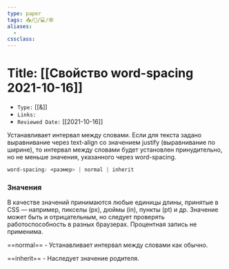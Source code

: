 ```yaml
---
type: paper
tags: 📥️/📜️/💻/🕸
aliases:
  - 
cssclass: 
---
```




# Title: **[[Свойство word-spacing 2021-10-16]]**
- `Type:` [[&]]
- `Links:`
- `Reviewed Date:` [[2021-10-16]]

Устанавливает интервал между словами. Если для текста задано выравнивание через text-align со значением justify (выравнивание по ширине), то интервал между словами будет установлен принудительно, но не меньше значения, указанного через word-spacing.

```css
word-spacing: <размер> | normal | inherit
```
### Значения

В качестве значений принимаются любые единицы длины, принятые в CSS — например, пикселы (px), дюймы (in), пункты (pt) и др. Значение может быть и отрицательным, но следует проверять работоспособность в разных браузерах. Процентная запись не применима.

==normal== - Устанавливает интервал между словами как обычно.

==inherit== - Наследует значение родителя.